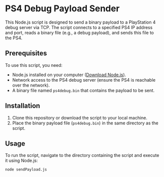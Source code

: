 # PS4 Debug Payload Sender

This Node.js script is designed to send a binary payload to a PlayStation 4 debug server via TCP. The script connects to a specified PS4 IP address and port, reads a binary file (e.g., a debug payload), and sends this file to the PS4.

## Prerequisites

To use this script, you need:
- Node.js installed on your computer ([Download Node.js](https://nodejs.org/)).
- Network access to the PS4 debug server (ensure the PS4 is reachable over the network).
- A binary file named `ps4debug.bin` that contains the payload to be sent.

## Installation

1. Clone this repository or download the script to your local machine.
2. Place the binary payload file (`ps4debug.bin`) in the same directory as the script.

## Usage

To run the script, navigate to the directory containing the script and execute it using Node.js:

```bash
node sendPayload.js
